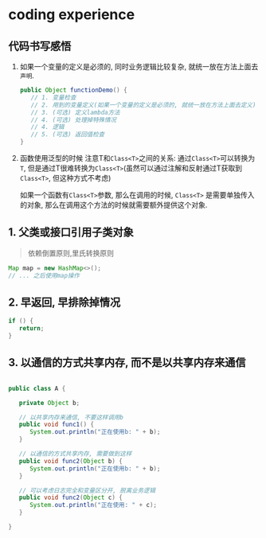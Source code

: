 # coding experience

## 代码书写感悟

1. 如果一个变量的定义是必须的, 同时业务逻辑比较复杂, 就统一放在方法上面去`声明`.

   ```java
   public Object functionDemo() {
      // 1. 变量检查
      // 2. 用到的变量定义(如果一个变量的定义是必须的, 就统一放在方法上面去定义)
      // 3. (可选) 定义lambda方法
      // 4. (可选) 处理掉特殊情况
      // 4. 逻辑
      // 5. (可选) 返回值检查
   }

   ```

2. 函数使用泛型的时候
   注意T和`Class<T>`之间的关系: 通过`Class<T>`可以转换为`T`, 但是通过T很难转换为`Class<T>`(虽然可以通过注解和反射通过T获取到`Class<T>`, 但这种方式不考虑)

   如果一个函数有`Class<T>`参数, 那么在调用的时候, `Class<T>` 是需要单独传入的对象, 那么在调用这个方法的时候就需要额外提供这个对象.

## 1. 父类或接口引用子类对象

> 依赖倒置原则,里氏转换原则

   ```java
   Map map = new HashMap<>();
   // ... 之后使用map操作
   ```

## 2. 早返回, 早排除掉情况

   ```java
   if () {
      return;
   }
   ```

## 3. 以通信的方式共享内存, 而不是以共享内存来通信

```java

public class A {

   private Object b;

   // 以共享内存来通信, 不要这样调用b
   public void func1() {
      System.out.println("正在使用b: " + b);
   }

   // 以通信的方式共享内存, 需要做到这样
   public void func2(Object b) {
      System.out.println("正在使用b: " + b);
   }

   // 可以考虑日志完全和变量区分开, 脱离业务逻辑
   public void func2(Object c) {
      System.out.println("正在使用: " + c);
   }

}

```
